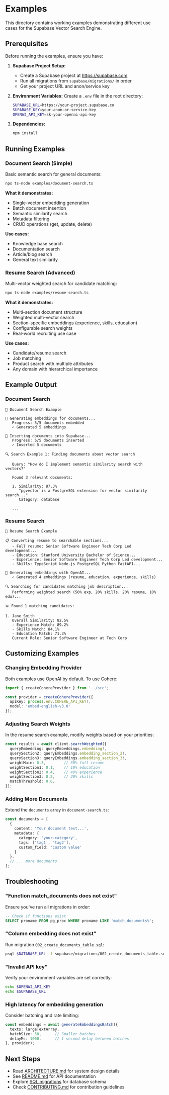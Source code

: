 # Examples

This directory contains working examples demonstrating different use cases for the Supabase Vector Search Engine.

## Prerequisites

Before running the examples, ensure you have:

1. **Supabase Project Setup:**
   - Create a Supabase project at https://supabase.com
   - Run all migrations from `supabase/migrations/` in order
   - Get your project URL and anon/service key

2. **Environment Variables:**
   Create a `.env` file in the root directory:
   ```bash
   SUPABASE_URL=https://your-project.supabase.co
   SUPABASE_KEY=your-anon-or-service-key
   OPENAI_API_KEY=sk-your-openai-api-key
   ```

3. **Dependencies:**
   ```bash
   npm install
   ```

## Running Examples

### Document Search (Simple)

Basic semantic search for general documents:

```bash
npx ts-node examples/document-search.ts
```

**What it demonstrates:**
- Single-vector embedding generation
- Batch document insertion
- Semantic similarity search
- Metadata filtering
- CRUD operations (get, update, delete)

**Use cases:**
- Knowledge base search
- Documentation search
- Article/blog search
- General text similarity

### Resume Search (Advanced)

Multi-vector weighted search for candidate matching:

```bash
npx ts-node examples/resume-search.ts
```

**What it demonstrates:**
- Multi-section document structure
- Weighted multi-vector search
- Section-specific embeddings (experience, skills, education)
- Configurable search weights
- Real-world recruiting use case

**Use cases:**
- Candidate/resume search
- Job matching
- Product search with multiple attributes
- Any domain with hierarchical importance

## Example Output

### Document Search

```
🚀 Document Search Example

🔄 Generating embeddings for documents...
   Progress: 5/5 documents embedded
   ✓ Generated 5 embeddings

💾 Inserting documents into Supabase...
   Progress: 5/5 documents inserted
   ✓ Inserted 5 documents

🔍 Search Example 1: Finding documents about vector search

   Query: "How do I implement semantic similarity search with vectors?"

   Found 3 relevant documents:

   1. Similarity: 87.3%
      "pgvector is a PostgreSQL extension for vector similarity search..."
      Category: database

   ...
```

### Resume Search

```
🚀 Resume Search Example

📋 Converting resume to searchable sections...
   - Full resume: Senior Software Engineer Tech Corp Led development...
   - Education: Stanford University Bachelor of Science...
   - Experience: Senior Software Engineer Tech Corp Led development...
   - Skills: TypeScript Node.js PostgreSQL Python FastAPI...

🔄 Generating embeddings with OpenAI...
   ✓ Generated 4 embeddings (resume, education, experience, skills)

🔍 Searching for candidates matching job description...
   Performing weighted search (50% exp, 20% skills, 20% resume, 10% edu)...

📊 Found 1 matching candidates:

1. Jane Smith
   Overall Similarity: 82.5%
   - Experience Match: 89.2%
   - Skills Match: 84.1%
   - Education Match: 71.3%
   Current Role: Senior Software Engineer at Tech Corp
```

## Customizing Examples

### Changing Embedding Provider

Both examples use OpenAI by default. To use Cohere:

```typescript
import { createCohereProvider } from '../src';

const provider = createCohereProvider({
  apiKey: process.env.COHERE_API_KEY!,
  model: 'embed-english-v3.0'
});
```

### Adjusting Search Weights

In the resume search example, modify weights based on your priorities:

```typescript
const results = await client.searchWeighted({
  queryEmbedding: queryEmbeddings.embedding!,
  querySection2: queryEmbeddings.embedding_section_2!,
  querySection3: queryEmbeddings.embedding_section_3!,
  weightMain: 0.3,        // 30% full resume
  weightSection1: 0.1,    // 10% education
  weightSection2: 0.4,    // 40% experience
  weightSection3: 0.2,    // 20% skills
  matchThreshold: 0.6,
});
```

### Adding More Documents

Extend the `documents` array in `document-search.ts`:

```typescript
const documents = [
  {
    content: 'Your document text...',
    metadata: {
      category: 'your-category',
      tags: ['tag1', 'tag2'],
      custom_field: 'custom value'
    }
  },
  // ... more documents
];
```

## Troubleshooting

### "Function match_documents does not exist"

Ensure you've run all migrations in order:
```sql
-- Check if functions exist
SELECT proname FROM pg_proc WHERE proname LIKE 'match_documents%';
```

### "Column embedding does not exist"

Run migration `002_create_documents_table.sql`:
```bash
psql $DATABASE_URL -f supabase/migrations/002_create_documents_table.sql
```

### "Invalid API key"

Verify your environment variables are set correctly:
```bash
echo $OPENAI_API_KEY
echo $SUPABASE_URL
```

### High latency for embedding generation

Consider batching and rate limiting:
```typescript
const embeddings = await generateEmbeddingsBatch({
  texts: largeTextArray,
  batchSize: 50,      // Smaller batches
  delayMs: 1000,      // 1 second delay between batches
}, provider);
```

## Next Steps

- Read [ARCHITECTURE.md](../docs/ARCHITECTURE.md) for system design details
- See [README.md](../README.md) for API documentation
- Explore [SQL migrations](../supabase/migrations/) for database schema
- Check [CONTRIBUTING.md](../CONTRIBUTING.md) for contribution guidelines
